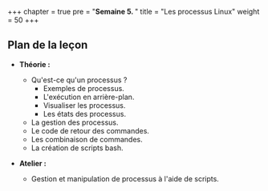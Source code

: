 +++
chapter = true
pre = "<b>Semaine 5. </b>"
title = "Les processus Linux"
weight = 50
+++

## Plan de la leçon

- **Théorie :**
  - Qu'est-ce qu'un processus ?
     - Exemples de processus.
     - L'exécution en arrière-plan.
     - Visualiser les processus.
     - Les états des processus.
  - La gestion des processus.
  - Le code de retour des commandes.
  - Les combinaison de commandes.
  - La création de scripts bash.

- **Atelier :**
  - Gestion et manipulation de processus à l'aide de scripts.
